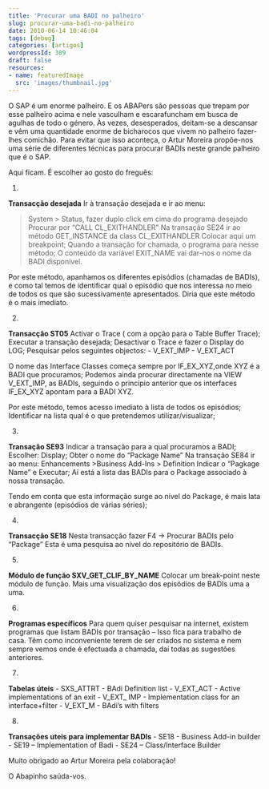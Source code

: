 ```yaml
---
title: 'Procurar uma BADI no palheiro'
slug: procurar-uma-badi-no-palheiro
date: 2010-06-14 10:46:04
tags: [debug]
categories: [artigos]
wordpressId: 309
draft: false
resources:
- name: featuredImage
  src: 'images/thumbnail.jpg'
---
```

O SAP é um enorme palheiro. E os ABAPers são pessoas que trepam por esse palheiro acima e nele vasculham e escarafuncham em busca de agulhas de todo o género. Às vezes, desesperados, deitam-se a descansar e vêm uma quantidade enorme de bicharocos que vivem no palheiro fazer-lhes comichão. Para evitar que isso aconteça, o Artur Moreira propõe-nos uma série de diferentes técnicas para procurar BADIs neste grande palheiro que é o SAP.

<!--more-->

Aqui ficam. É escolher ao gosto do freguês:

  1.
**Transacção desejada**
Ir à transação desejada e ir ao menu:
>System > Status, fazer duplo click em cima do programa desejado
Procurar por “CALL CL_EXITHANDLER”
Na transação SE24 ir ao método GET_INSTANCE da class CL_EXITHANDLER
Colocar aqui um breakpoint;
Quando a transação for chamada, o programa para nesse método;
O conteúdo da variável EXIT_NAME vai dar-nos o nome da BADI disponível.

Por este método, apanhamos os diferentes episódios (chamadas de
BADIs), e como tal temos de identificar qual o episódio que nos
interessa no meio de todos os que são sucessivamente apresentados.
Diria que este método é o mais imediato.

  2.
**Transacção ST05**
Activar o Trace ( com a opção para o Table Buffer Trace);
Executar a transação desejada;
Desactivar o Trace e fazer o Display do LOG;
Pesquisar pelos seguintes objectos:
\- V_EXT_IMP
\- V_EXT_ACT

O nome das Interface Classes começa sempre por IF_EX_XYZ,onde XYZ é a
BADI que procuramos;
Podemos ainda procurar directamente na VIEW V_EXT_IMP, as BADIs,
seguindo o principio anterior que os interfaces IF_EX_XYZ apontam para
a BADI XYZ.

Por este método, temos acesso imediato à lista de todos os episódios;
Identificar na lista qual é o que pretendemos utilizar/visualizar;

  3.
**Transação SE93**
Indicar a transação para a qual procuramos a BADI;
Escolher: Display;
Obter o nome do “Package Name”
Na transação SE84 ir ao menu:
Enhancements >Business Add-Ins > Definition
Indicar o “Pagkage Name” e Executar;
Aí está a lista das BADIs para o Package associado à nossa transação.

Tendo em conta que esta informação surge ao nível do Package, é mais
lata e abrangente (episódios de várias séries);

  4.
**Transacção SE18**
Nesta transacção fazer F4 -> Procurar BADIs pelo “Package”
Esta é uma pesquisa ao nível do repositório de BADIs.

  5.
**Módulo de função SXV_GET_CLIF_BY_NAME**
Colocar um break-point neste módulo de função. Mais uma visualização dos episódios de BADIs uma a uma.

  6.
**Programas específicos**
Para quem quiser pesquisar na internet, existem programas que listam
BADIs por transação – Isso fica para trabalho de casa. Têm como
inconveniente terem de ser criados no sistema e nem sempre vemos onde
é efectuada a chamada, daí todas as sugestões anteriores.

  7.
**Tabelas úteis**
\- SXS_ATTRT - BAdi Definition list
\- V_EXT_ACT - Active implementations of an exit
\- V_EXT_ IMP - Implementation class for an interface+filter
\- V_EXT_M - BAdi’s with filters

  8.
**Transações uteis para implementar BADIs**
\- SE18 - Business Add-in builder
\- SE19 – Implementation of Badi
\- SE24 – Class/Interface Builder

Muito obrigado ao Artur Moreira pela colaboração!

O Abapinho saúda-vos.
